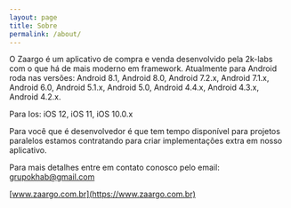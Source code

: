 ```yaml
---
layout: page
title: Sobre
permalink: /about/
---
```


O Zaargo é um aplicativo de compra e venda desenvolvido pela 2k-labs com o que há de mais moderno em framework.
Atualmente para Android roda nas versões: Android 8.1, Android 8.0, Android 7.2.x, Android 7.1.x, Android 6.0, Android 5.1.x, Android 5.0, Android 4.4.x, Android 4.3.x, Android 4.2.x.

Para Ios: iOS 12, iOS 11, iOS 10.0.x

Para você que é desenvolvedor é que tem tempo disponível para projetos paralelos estamos contratando para criar implementações extra em nosso aplicativo.

Para mais detalhes entre em contato conosco pelo email: grupokhab@gmail.com

[www.zaargo.com.br](https://www.zaargo.com.br)
